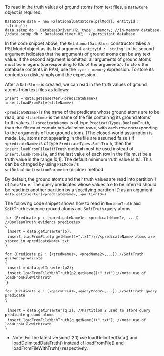 To read in the truth values of ground atoms from text files, a `DataStore` object is required. 

`DataStore data = new RelationalDataStore(pslModel, entityid : 'string');`<br/>
`data.setup db : DatabaseDriver.H2, type : memory; //in-memory database` <br/>
`//data.setup db : DatabaseDriver.H2;  //persistent database`<br/>

In the code snippet above, the `RelationalDataStore` constructor takes a PSLModel object as its first argument. `entityid : 'string'` in the second argument indicates that the arguments of ground atoms can be any text value. If the second argument is omitted, all arguments of ground atoms must be integers (corresponding to IDs of the arguments). To store the database contents in RAM, use the `type : memory` expression. To store its contents on disk, simply omit the expression. 

After a `DataStore` is created, we can read in the truth values of ground atoms from text files as follows:

`insert = data.getInserter(<predicateName>)` <br/>
`insert.loadFromFile(<fileName>)`

`<predicateName>` is the name of the predicate whose ground atoms are to be read,  and `<fileName>` is the name of the file containing its ground atoms' truth values. If `<predicateName>` is of type `PredicateTypes.BooleanTruth`, then the file must contain tab-delimited rows, with each row corresponding to the arguments of true ground atoms. (The closed-world assumption is made, i.e., atoms not appearing in the file are assumed false.) If `<predicateName>` is of type `PredicateTypes.SoftTruth`, then the `insert.loadFromFileWithTruth` method must be used instead of `insert.loadFromFile`, and the last value of each row in the file must be a truth value in the range [0,1]. The default minimum truth value is 0.1. This can be changed by using `PSLModel`'s `setDefaultActivationParameter(double)` method.

By default, the ground atoms and their truth values are read into partition 1 of `DataStore`. The query predicates whose values are to be inferred should be read into another partition by a specifying partition ID as an argument: `data.getInserter(<predicateName>, <partionID>)`

The following code snippet shows how to read in `BooleanTruth` and `SoftTruth` evidence ground atoms and `SoftTruth` query atoms.

`for (Predicate p : [<predicateName1>, <predicateName2>, ...]) //BooleanTruth evidence predicates` <br/>
`{`<br/>
&nbsp;&nbsp;`insert = data.getInserter(p);`<br/>
&nbsp;&nbsp;`insert.loadFromFile(p.getName()+".txt");//<predicateName> atoms are stored in <predicateName>.txt`<br/>
`}`<br/>

`for (Predicate p2 : [<predName1>, <predName2>,...]) //SoftTruth evidencepredicate` <br/>
`{`<br/>
&nbsp;&nbsp;`insert = data.getInserter(p2);`<br/>
&nbsp;&nbsp;`insert.loadFromFileWithTruth(p2.getName()+".txt");//note use of loadFromFileWithTruth`<br/> 
`}<br/>

`for (Predicate q : [<queryPred1>,<queryPred2>,...]) //SoftTruth query predicate` <br/>
`{`<br/>   
&nbsp;&nbsp;`insert = data.getInserter(q,2); //Partition 2 used to store query predicate ground atoms` <br/>
&nbsp;&nbsp;`insert.loadFromFileWithTruth(q.getName()+".txt"); //note use of loadFromFileWithTruth`<br/> 
`}`<br/>

* Note: For the latest version(1.2.1) use loadDelimitedData() and loadDelimitedDataTruth() instead of loadFromFile() and loadFromFileWithTruth() respectively.







